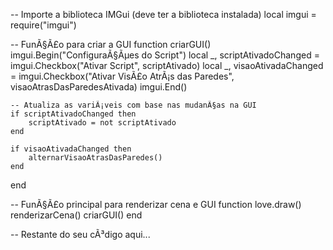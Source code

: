 -- Importe a biblioteca IMGui (deve ter a biblioteca instalada)
local imgui = require("imgui")

-- FunÃ§Ã£o para criar a GUI
function criarGUI()
    imgui.Begin("ConfiguraÃ§Ãµes do Script")
    local _, scriptAtivadoChanged = imgui.Checkbox("Ativar Script", scriptAtivado)
    local _, visaoAtivadaChanged = imgui.Checkbox("Ativar VisÃ£o AtrÃ¡s das Paredes", visaoAtrasDasParedesAtivada)
    imgui.End()

    -- Atualiza as variÃ¡veis com base nas mudanÃ§as na GUI
    if scriptAtivadoChanged then
        scriptAtivado = not scriptAtivado
    end

    if visaoAtivadaChanged then
        alternarVisaoAtrasDasParedes()
    end
end

-- FunÃ§Ã£o principal para renderizar cena e GUI
function love.draw()
    renderizarCena()
    criarGUI()
end

-- Restante do seu cÃ³digo aqui...
